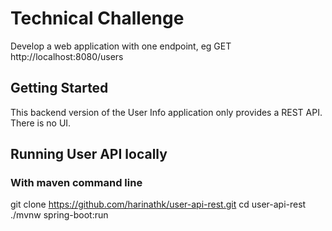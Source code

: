 # Technical Challenge

Develop a web application with one endpoint, eg GET http://localhost:8080/users

## Getting Started

This backend version of the User Info application only provides a REST API. There is no UI.

## Running User API locally
### With maven command line
git clone https://github.com/harinathk/user-api-rest.git
cd user-api-rest
./mvnw spring-boot:run
